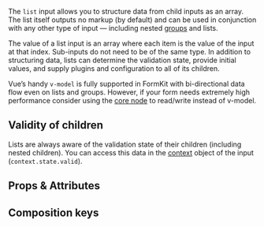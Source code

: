 <InputPageHero
title="List input"
icon="IconInputList"
:pro="false"
project-price=""
data-price=""></InputPageHero>

The `list` input allows you to structure data from child inputs as an array. The list itself outputs no markup (by default) and can be used in conjunction with any other type of input — including nested [groups](/inputs/group) and lists.

The value of a list input is an array where each item is the value of the input at that index. Sub-inputs do not need to be of the same type. In addition to structuring data, lists can determine the validation state, provide initial values, and supply plugins and configuration to all of its children.

<example
name="List input"
file="/_content/examples/list/list.vue"></example>

<callout type="tip" label="Performance">
Vue’s handy <code>v-model</code> is fully supported in FormKit with bi-directional data flow even on lists and groups. However, if your form needs extremely high performance consider using the <a href="/advanced/core">core node</a> to read/write instead of v-model.
</callout>

## Validity of children

Lists are always aware of the validation state of their children (including nested children). You can access this data in the [context](/advanced/context) object of the input (`context.state.valid`).

<example
name="List input"
file="/_content/examples/list-validity/list-validity.vue"></example>

## Props & Attributes

<reference-table input="list" :data="[{ prop: 'disabled', type: 'Boolean', default: 'false', description: 'Disables all the inputs in the list.'}]" :without="['help', 'label', 'validation', 'validation-visibility', 'validation-label']">
</reference-table>

## Composition keys

<reference-table type="compositionKeys" primary="composition-key" :without="['outer','label','inner','input','help','messages','message']">
</reference-table>
